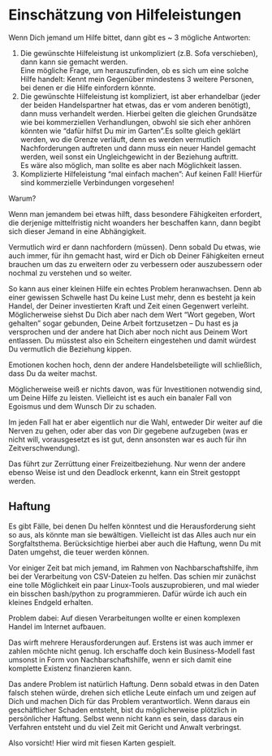 # Einschätzung von Hilfeleistungen

Wenn Dich jemand um Hilfe bittet, dann gibt es ~ 3 mögliche Antworten:

  1. Die gewünschte Hilfeleistung ist unkompliziert (z.B. Sofa verschieben), dann kann sie gemacht werden. <br/>Eine mögliche Frage, um herauszufinden, ob es sich um eine solche Hilfe handelt: Kennt mein Gegenüber mindestens 3 weitere Personen, bei denen er die Hilfe einfordern könnte.
  2. Die gewünschte Hilfeleistung ist kompliziert, ist aber erhandelbar (jeder der beiden Handelspartner hat etwas, das er vom anderen benötigt), dann muss verhandelt werden. Hierbei gelten die gleichen Grundsätze wie bei kommerziellen Verhandlungen, obwohl sie sich eher anhören könnten wie “dafür hilfst Du mir im Garten”.Es sollte gleich geklärt werden, wo die Grenze verläuft, denn es werden vermutlich Nachforderungen auftreten und dann muss ein neuer Handel gemacht werden, weil sonst ein Ungleichgewicht in der Beziehung auftritt.<br/>Es wäre also möglich, man sollte es aber nach Möglichkeit lassen.
  3. Komplizierte Hilfeleistung “mal einfach machen”: Auf keinen Fall! Hierfür sind kommerzielle Verbindungen vorgesehen!

Warum?

Wenn man jemandem bei etwas hilft, dass besondere Fähigkeiten erfordert, die derjenige mittelfristig nicht woanders her beschaffen kann, dann begibt sich dieser Jemand in eine Abhängigkeit.

Vermutlich wird er dann nachfordern (müssen). Denn sobald Du etwas, wie auch immer, für ihn gemacht hast, wird er Dich ob Deiner Fähigkeiten erneut brauchen um das zu erweitern oder zu verbessern oder auszubessern oder nochmal zu verstehen und so weiter.

So kann aus einer kleinen Hilfe ein echtes Problem heranwachsen. Denn ab einer gewissen Schwelle hast Du keine Lust mehr, denn es besteht ja kein Handel, der Deiner investierten Kraft und Zeit einen Gegenwert verleiht. Möglicherweise siehst Du Dich aber nach dem Wert “Wort gegeben, Wort gehalten” sogar gebunden, Deine Arbeit fortzusetzen – Du hast es ja versprochen und der andere hat Dich aber noch nicht aus Deinem Wort entlassen. Du müsstest also ein Scheitern eingestehen und damit würdest Du vermutlich die Beziehung kippen.

Emotionen kochen hoch, denn der andere Handelsbeteiligte will schließlich, dass Du da weiter machst.

Möglicherweise weiß er nichts davon, was für Investitionen notwendig sind, um Deine Hilfe zu leisten. Vielleicht ist es auch ein banaler Fall von Egoismus und dem Wunsch Dir zu schaden.

Im jeden Fall hat er aber eigentlich nur die Wahl, entweder Dir weiter auf die Nerven zu gehen, oder aber das von Dir gegebene aufzugeben (was er nicht will, vorausgesetzt es ist gut, denn ansonsten war es auch für ihn Zeitverschwendung).

Das führt zur Zerrüttung einer Freizeitbeziehung. Nur wenn der andere ebenso Weise ist und den Deadlock erkennt, kann ein Streit gestoppt werden.

## Haftung

Es gibt Fälle, bei denen Du helfen könntest und die Herausforderung sieht so aus, als könnte man sie bewältigen.
Vielleicht ist das Alles auch nur ein Sorgfaltsthema. Berücksichtige hierbei aber auch die Haftung, wenn Du 
mit Daten umgehst, die teuer werden können.

Vor einiger Zeit bat mich jemand, im Rahmen von Nachbarschaftshilfe, ihm bei der Verarbeitung von CSV-Dateien zu helfen. 
Das schien mir zunächst eine tolle Möglichkeit ein paar Linux-Tools auszuprobieren, und mal wieder ein bisschen 
bash/python zu programmieren. Dafür würde ich auch ein kleines Endgeld erhalten. 

Problem dabei: 
Auf diesen Verarbeitungen wollte er einen komplexen Handel im Internet aufbauen. 

Das wirft mehrere Herausforderungen auf. Erstens ist was auch immer er zahlen möchte nicht genug. Ich erschaffe doch kein 
Business-Modell fast umsonst in Form von Nachbarschaftshilfe, wenn er sich damit eine komplette Existenz finanzieren kann.

Das andere Problem ist natürlich Haftung. Denn sobald etwas in den Daten falsch stehen würde, drehen sich etliche 
Leute einfach um und zeigen auf Dich und machen Dich für das Problem verantwortlich. 
Wenn daraus ein geschäftlicher Schaden entsteht, bist du möglicherweise plötzlich in persönlicher Haftung. Selbst wenn nicht
kann es sein, dass daraus ein Verfahren entsteht und du viel Zeit mit Gericht und Anwalt verbringst. 

Also vorsicht! Hier wird mit fiesen Karten gespielt.




